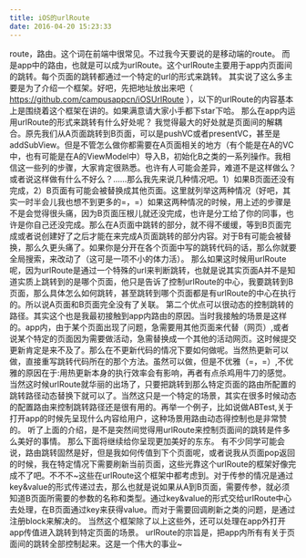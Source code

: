 ```yaml
---
title: iOS的urlRoute
date: 2016-04-20 15:23:33
---
```

route，路由。这个词在前端中很常见。不过我今天要说的是移动端的route。
而是app中的路由，也就是可以成为urlRoute。这个urlRoute主要用于app内页面间的跳转。每个页面的跳转都通过一个特定的url的形式来跳转。
其实说了这么多主要是为了介绍一个框架。好吧，先把地址放出来吧（ https://github.com/campusappcn/iOSUrlRoute ），以下的urlRoute的内容基本上是围绕着这个框架在讲的。如果满意请大家小手都下star下哈。
那么在app内运用urlRoute的形式来跳转有什么好处呢？
我觉得最大的好处就是页面间的解耦合。原先我们从A页面跳转到B页面，可以是pushVC或者presentVC，甚至是addSubView。但是不管怎么做你都需要在A页面相关的地方（有个能是在A的VC中，也有可能是在A的ViewModel中）导入B，初始化B之类的一系列操作。我相信这一些列的步骤，大家肯定很熟悉。也许有人可能会差异，难道不是这样做么？或者说这样做有什么不好么？……那么我先来说几种情况吧。1）如果B页面还没有完成，2）B页面有可能会被替换成其他页面。这里就列举这两种情况（好吧，其实一时半会儿我也想不到更多的=，=）如果这两种情况的时候，用上述的步骤是不是会觉得很头痛，因为B页面压根儿就还没完成，也许是分工给了你的同事，也许是你自己还没完成。那么在A页面中跳转的部分，就不得不缓缓，等到B页面完成或者说创建好了之后才能在来完成A页面跳转的部分内容。对于B有可能会被替换，那么久更头痛了。如果你是分开在各个页面中写的跳转代码的话，那么你就要全局搜索，来改动了（这可是一项不小的体力活）。
那么如果这时候用urlRoute呢，因为urlRoute是通过一个特殊的url来判断跳转，也就是说其实页面A并不是知道实质上跳转到的是哪个页面，他只是告诉了控制urlRoute的中心，我要跳转到B页面，那么具体怎么如何跳转，甚至跳转到哪个页面都是有urlRoute的中心在执行的。所以说A页面和B页面完全没有了关联。
第二个优点可以很动态的控制跳转的路径。其实这个也是我最初接触到app内路由的原因。当时我接触的场景是这样的。app内，由于某个页面出现了问题，急需要用其他页面来代替（网页）,或者说某个特定的页面因为需要做活动，急需替换成一个其他的活动网页。这时候提交更新肯定是来不及了。那么在不更新代码的情况下要如何做呢。当然热更新可以做，直接重写跳转代码所在的那个方法。虽然可以做，但是不优雅（=，=）,不优雅的原因在于:用热更新本身的执行效率会有影响，再者有点杀鸡用牛刀的感觉。当然这时候urlRoute就华丽的出场了，只要把跳转到那么特定页面的路由所配置的跳转路径动态替换下就可以了。当然这只是一个特定的场景，其实在很多时候动态的配置路由来控制跳转路径还是很有用的。再举一个例子，比如说做ABTest,关于打开app的时候先呈现什么内容给用户，这种场景用路由动态得控制也是非常赞的。
听了上面的介绍，是不是突然间觉得用urlRoute来控制页面间的跳转是件多么美好的事情。
那么下面将继续给你呈现更加美好的东东。
有不少同学可能会说，路由跳转固然是好，但是我如何传值到下个页面呢，或者说我从页面pop返回的时候，我在特定情况下需要刷新当前页面，这些光靠这个urlRoute的框架好像完成不了吧。不不不~这些在urlRoute这个框架中都考虑到。对于传参的情况是通过key&value的形式传递过去，那么也就是说如果从A到B页面，需要传参，就必须知道B页面所需要的参数的名称和类型。通过key&value的形式交给urlRoute中心去处理，在B页面通过key来获得value。而对于需要回调刷新之类的问题，是通过注册block来解决的。
当然这个框架除了以上这些外，还可以处理在app外打开app传值进入跳转到特定页面的场景。
urlRoute的宗旨是，把app内所有有关于页面间的跳转全部控制起来。这是一个伟大的事业~